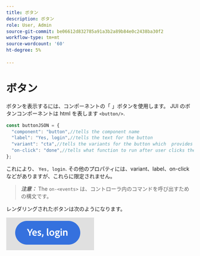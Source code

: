 ```yaml
---
title: ボタン
description: ボタン
role: User, Admin
source-git-commit: be06612d832785a91a3b2a89b84e0c2438ba30f2
workflow-type: tm+mt
source-wordcount: '60'
ht-degree: 5%

---
```



# ボタン

ボタンを表示するには、コンポーネントの「 」ボタンを使用します。
JUI のボタンコンポーネントは html を表します `<button/>`.

```js title="buttonJSON.js"
const buttonJSON = {
  "component": "button",//tells the component name
  "label": "Yes, login",//tells the text for the button
  "variant": "cta",//tells the variants for the button which  provides default styles
  "on-click": "done",//tells what function to run after user clicks the button
};
```

これにより、 `Yes, login`. その他のプロパティには、variant、label、on-click などがありますが、これらに限定されません。
> **_注意：_**  The `on-<events>` は、コントローラ内のコマンドを呼び出すための構文です。

レンダリングされたボタンは次のようになります。

![ボタン](imgs/yes_login_button.png "ボタン")
